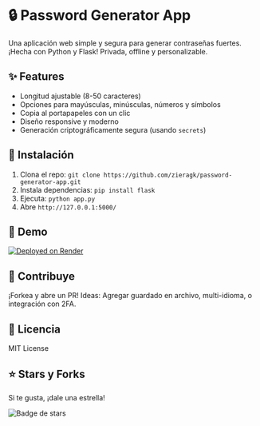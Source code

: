 # 🔒 Password Generator App

Una aplicación web simple y segura para generar contraseñas fuertes. ¡Hecha con Python y Flask! Privada, offline y personalizable.

## ✨ Features
- Longitud ajustable (8-50 caracteres)
- Opciones para mayúsculas, minúsculas, números y símbolos
- Copia al portapapeles con un clic
- Diseño responsive y moderno
- Generación criptográficamente segura (usando `secrets`)

## 🚀 Instalación
1. Clona el repo: `git clone https://github.com/zieragk/password-generator-app.git`
2. Instala dependencias: `pip install flask`
3. Ejecuta: `python app.py`
4. Abre `http://127.0.0.1:5000/`

## 📱 Demo
[![Deployed on Render](https://password-generator-app-5dj2.onrender.com)](https://password-generator-app-5dj2.onrender.com)

## 🤝 Contribuye
¡Forkea y abre un PR! Ideas: Agregar guardado en archivo, multi-idioma, o integración con 2FA.

## 📄 Licencia
MIT License 

## ⭐ Stars y Forks
Si te gusta, ¡dale una estrella! 


![Badge de stars](https://img.shields.io/github/stars/zieragk/password-generator-app?style=social)


